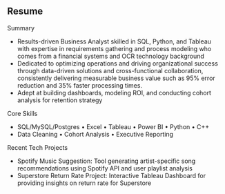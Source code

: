 ## Resume

Summary
* Results-driven Business Analyst skilled in SQL, Python, and Tableau with expertise in requirements gathering and process modeling who comes from a financial systems and OCR technology background
* Dedicated to optimizing operations and driving organizational success through data-driven solutions and cross-functional collaboration, consistently delivering measurable business value such as 95% error reduction and 35% faster processing times.
* Adept at building dashboards, modeling ROI, and conducting cohort analysis for retention strategy

Core Skills <br/>
* SQL/MySQL/Postgres • Excel • Tableau • Power BI • Python • C++
* Data Cleaning • Cohort Analysis • Executive Reporting

Recent Tech Projects <br/>
* Spotify Music Suggestion: Tool generating artist-specific song recommendations using Spotify API and user playlist analysis
* Superstore Return Rate Project: Interactive Tableau Dashboard for providing insights on return rate for Superstore
